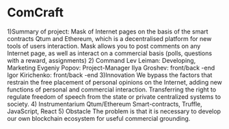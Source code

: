 # ComCraft
1)Summary of project:
Mask of Internet pages on the basis of the smart contracts Qtum and Ethereum, which is a decentralised platform for new tools of users interaction. Mask allows you to post comments on any Internet page, as well as interact on a commercial basis (polls, questions with a reward, assignments)
2) Command
Lev Leiman: Developing, Marketing
Evgeniy Popov: Project-Manager
Ilya Groshev: front/back -end
Igor Kirichenko: front/back -end
3)Innovation
We bypass the factors that restrain the free placement of personal opinions on the Internet, adding new functions of personal and commercial interaction.
Transferring the right to regulate freedom of speech from the state or private centralized systems to society.
4) Instrumentarium
Qtum/Ethereum Smart-contracts, Truffle, JavaScript, React
5) Obstacle
The problem is that it is necessary to develop our own blockchain ecosystem for useful commercial grounding.
